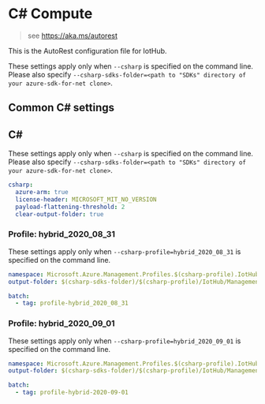 # C# Compute

> see https://aka.ms/autorest

This is the AutoRest configuration file for IotHub.

These settings apply only when `--csharp` is specified on the command line.
Please also specify `--csharp-sdks-folder=<path to "SDKs" directory of your azure-sdk-for-net clone>`.

## Common C# settings

## C#

These settings apply only when `--csharp` is specified on the command line.
Please also specify `--csharp-sdks-folder=<path to "SDKs" directory of your azure-sdk-for-net clone>`.

``` yaml $(csharp)
csharp:
  azure-arm: true
  license-header: MICROSOFT_MIT_NO_VERSION
  payload-flattening-threshold: 2
  clear-output-folder: true
```

### Profile: hybrid_2020_08_31

These settings apply only when `--csharp-profile=hybrid_2020_08_31` is specified on the command line.

``` yaml $(csharp-profile)=='hybrid_2020_08_31'
namespace: Microsoft.Azure.Management.Profiles.$(csharp-profile).IotHub
output-folder: $(csharp-sdks-folder)/$(csharp-profile)/IotHub/Management.IotHub/Generated

batch:
  - tag: profile-hybrid_2020_08_31
```

### Profile: hybrid_2020_09_01

These settings apply only when `--csharp-profile=hybrid_2020_09_01` is specified on the command line.

``` yaml $(csharp-profile)=='hybrid_2020_09_01'
namespace: Microsoft.Azure.Management.Profiles.$(csharp-profile).IotHub
output-folder: $(csharp-sdks-folder)/$(csharp-profile)/IotHub/Management.IotHub/Generated

batch:
  - tag: profile-hybrid-2020-09-01
```
